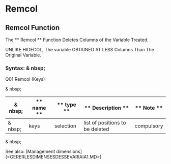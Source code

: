 # Remcol

## Remcol Function

The ** Remcol ** Function Deletes Columns of the Variable Treated.

UNLIKE HIDECOL, The variable OBTAINED AT LESS Columns Than The Original Variable.

### Syntax: & nbsp;

Q01.Remcol (Keys)

& nbsp;

| & nbsp; | ** name ** | ** type ** | ** Description ** | ** Note ** |
| --- | --- | --- | --- | --- |
| & nbsp; | keys | selection | list of positions to be deleted | compulsory |

& nbsp;

See also: [Management dimensions] (<GERERLESDIMENSESDESSEVARIAIA1.MD>)